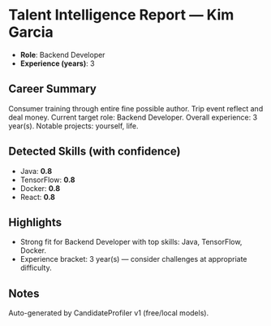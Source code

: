 # Talent Intelligence Report — Kim Garcia

- **Role**: Backend Developer
- **Experience (years)**: 3

## Career Summary
Consumer training through entire fine possible author. Trip event reflect and deal money. Current target role: Backend Developer. Overall experience: 3 year(s). Notable projects: yourself, life.

## Detected Skills (with confidence)
- Java: **0.8**
- TensorFlow: **0.8**
- Docker: **0.8**
- React: **0.8**

## Highlights
- Strong fit for Backend Developer with top skills: Java, TensorFlow, Docker.
- Experience bracket: 3 year(s) — consider challenges at appropriate difficulty.

## Notes
Auto-generated by CandidateProfiler v1 (free/local models).